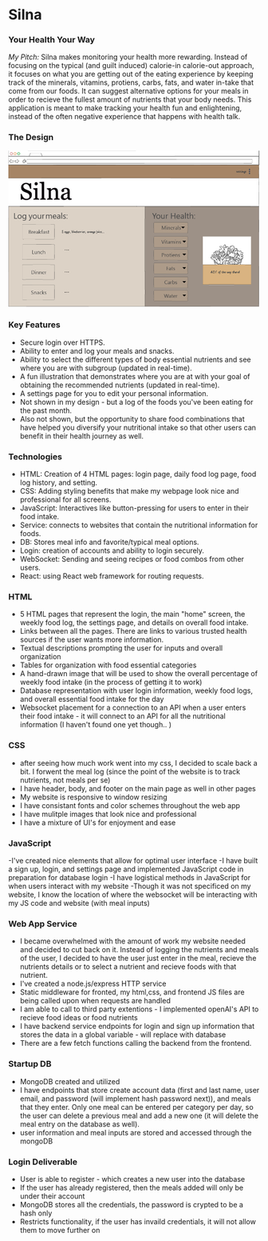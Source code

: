 # Silna 
### Your Health Your Way

_My Pitch:_
Silna makes monitoring your health more rewarding. Instead of focusing on the typical (and guilt induced) calorie-in calorie-out approach, it focuses on what you are getting out of the eating experience by keeping track of the minerals, vitamins, protiens, carbs, fats, and water in-take that come from our foods. It can suggest alternative options for your meals in order to recieve the fullest amount of nutrients that your body needs. This application is meant to make tracking your health fun and enlightening, instead of the often negative experience that happens with health talk. 

### The Design
![User's Home Page](https://github.com/katie10o/startup/blob/main/images/silna_roughDraft.png)

### Key Features
- Secure login over HTTPS.
- Ability to enter and log your meals and snacks.
- Ability to select the different types of body essential nutrients and see where you are with subgroup     (updated in real-time).
- A fun illustration that demonstrates where you are at with your goal of obtaining the recommended nutrients (updated in real-time).
- A settings page for you to edit your personal information.
- Not shown in my design - but a log of the foods you've been eating for the past month.
- Also not shown, but the opportunity to share food combinations that have helped you diversify your nutritional intake so that other users can benefit in their health journey as well.


### Technologies 
- HTML: Creation of 4 HTML pages: login page, daily food log page, food log history, and setting. 
- CSS: Adding styling benefits that make my webpage look nice and professional for all screens.
- JavaScript: Interactives like button-pressing for users to enter in their food intake.
- Service: connects to websites that contain the nutritional information for foods.
- DB: Stores meal info and favorite/typical meal options.
- Login: creation of accounts and ability to login securely.
- WebSocket: Sending and seeing recipes or food combos from other users.
- React: using React web framework for routing requests.


### HTML
- 5 HTML pages that represent the login, the main "home" screen, the weekly food log, the settings page, and details on overall food intake.
- Links between all the pages. There are links to various trusted health sources if the user wants more information.
- Textual descriptions prompting the user for inputs and overall organization
- Tables for organization with food essential categories
- A hand-drawn image that will be used to show the overall percentage of weekly food intake (in the process of getting it to work)
- Database representation with user login information, weekly food logs, and overall essential food intake for the day
- Websocket placement for a connection to an API when a user enters their food intake - it will connect to an API for all the nutritional information (I haven't found one yet though.. )

### CSS
- after seeing how much work went into my css, I decided to scale back a bit. I forwent the meal log (since the point of the website is to track nutrients, not meals per se)
- I have header, body, and footer on the main page as well in other pages
- My website is responsive to window resizing
- I have consistant fonts and color schemes throughout the web app
- I have mulitple images that look nice and professional
- I have a mixture of UI's for enjoyment and ease


### JavaScript
-I've created nice elements that allow for optimal user interface
-I have built a sign up, login, and settings page and implemented JavaScript code in preparation for database login 
-I have logistical methods in JavaScript for when users interact with my website
-Though it was not specificed on my website, I know the location of where the websocket will be interacting with my JS code and website (with meal inputs)

### Web App Service
- I became overwhelmed with the amount of work my website needed and decided to cut back on it. Instead of logging the nutrients and meals of the user, I decided to have the user just enter in the meal, recieve the nutrients details or to select a nutrient and recieve foods with that nutrient. 
- I've created a node.js/express HTTP service
- Static middleware for fronted, my html,css, and frontend JS files are being called upon when requests are handled
- I am able to call to third party extentions - I implemented openAI's API to recieve food ideas or food nutrients
- I have backend service endpoints for login and sign up information that stores the data in a global variable - will replace with database 
- There are a few fetch functions calling the backend from the frontend. 

### Startup DB
- MongoDB created and utilized
- I have endpoints that store create account data (first and last name, user email, and password (will implement hash password next)), and meals that they enter. Only one meal can be entered per category per day, so the user can delete a previous meal and add a new one (it will delete the meal entry on the database as well).
- user information and meal inputs are stored and accessed through the mongoDB

### Login Deliverable
- User is able to register - which creates a new user into the database 
- If the user has already registered, then the meals added will only be under their account
- MongoDB stores all the credentials, the password is crypted to be a hash only 
- Restricts functionality, if the user has invaild credentials, it will not allow them to move further on



